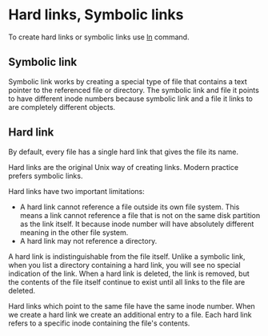 # Hard links, Symbolic links

To create hard links or symbolic links use [ln](terminal/commands/ln.md) command.

## Symbolic link

Symbolic link works by creating a special type of file that contains a text pointer to
the referenced file or directory. The symbolic link and file it points to have different
inode numbers because symbolic link and a file it links to are completely different
objects.

## Hard link

By default, every file has a single hard link that gives the file its name.

Hard links are the original Unix way of creating links. Modern practice prefers symbolic
links.

Hard links have two important limitations:

- A hard link cannot reference a file outside its own file system. This means a link
cannot reference a file that is not on the same disk partition as the link itself. It
because inode number will have absolutely different meaning in the other file system.
- A hard link may not reference a directory.

A hard link is indistinguishable from the file itself. Unlike a symbolic link, when you
list a directory containing a hard link, you will see no special indication of the link.
When a hard link is deleted, the link is removed, but the contents of the file itself
continue to exist until all links to the file are deleted.

Hard links which point to the same file have the same inode number. When we create a
hard link we create an additional entry to a file. Each hard link refers to a specific
inode containing the file's contents.
